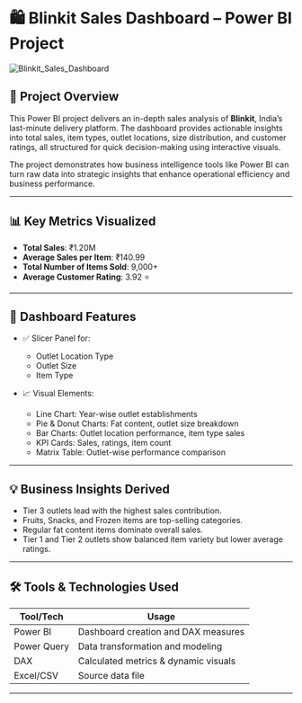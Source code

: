 # 🛍️ Blinkit Sales Dashboard – Power BI Project

![Blinkit_Sales_Dashboard](https://github.com/user-attachments/assets/8bf4b5bf-e95b-43a1-835d-833e8c5f688b)


## 📌 Project Overview

This Power BI project delivers an in-depth sales analysis of **Blinkit**, India’s last-minute delivery platform. The dashboard provides actionable insights into total sales, item types, outlet locations, size distribution, and customer ratings, all structured for quick decision-making using interactive visuals.

The project demonstrates how business intelligence tools like Power BI can turn raw data into strategic insights that enhance operational efficiency and business performance.

---

## 📊 Key Metrics Visualized

- **Total Sales**: ₹1.20M  
- **Average Sales per Item**: ₹140.99  
- **Total Number of Items Sold**: 9,000+  
- **Average Customer Rating**: 3.92 ⭐  

---

## 🔧 Dashboard Features

- ✅ Slicer Panel for:
  - Outlet Location Type
  - Outlet Size
  - Item Type

- 📈 Visual Elements:
  - Line Chart: Year-wise outlet establishments
  - Pie & Donut Charts: Fat content, outlet size breakdown
  - Bar Charts: Outlet location performance, item type sales
  - KPI Cards: Sales, ratings, item count
  - Matrix Table: Outlet-wise performance comparison

---

## 💡 Business Insights Derived

- Tier 3 outlets lead with the highest sales contribution.
- Fruits, Snacks, and Frozen items are top-selling categories.
- Regular fat content items dominate overall sales.
- Tier 1 and Tier 2 outlets show balanced item variety but lower average ratings.

---

## 🛠️ Tools & Technologies Used

| Tool/Tech     | Usage                                 |
|---------------|----------------------------------------|
| Power BI      | Dashboard creation and DAX measures    |
| Power Query   | Data transformation and modeling       |
| DAX           | Calculated metrics & dynamic visuals   |
| Excel/CSV     | Source data file                       |

---


